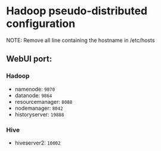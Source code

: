 # Hadoop pseudo-distributed configuration
NOTE: Remove all line containing the hostname in /etc/hosts
## WebUI port:
### Hadoop
- namenode: `9870`
- datanode: `9864`
- resourcemanager: `8088`
- nodemanager: `8042`
- historyserver: `19888`
### Hive
- hiveserver2: `10002`

